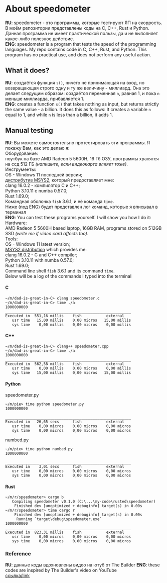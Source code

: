 # About speedometer
**RU**: speedometer - это программы, которые тестируют ЯП на скоррость. В моём репозитории представлены коды на C, C++, Rust и Python. Данная программа не имеет практической пользы, да и не выполняет какое-либо полезное действие.  
**ENG**: speedometer is a program that tests the speed of the programming languages. My repo contains code in C, C++, Rust, and Python. This program has no practical use, and does not perform any useful action.
## What it does?
**RU**: создаётся функция `s()`, ничего не принимающая на вход, но возвращающая строго одну и ту же величину - миллиард. Она это делает следущим образом: создаётся переменная `n`, равная 1, и пока `n` меньше миллиарда, прибавляется 1.  
**ENG**: creates a function `s()` that takes nothing as input, but returns strictly the same value - a billion. It does this as follows: It creates a variable `n` equal to 1, and while `n` is less than a billion, it adds 1.
## Manual testing
**RU**: Вы можете самостоятельно протестировать эти программы. Я покажу Вам, как это делаю я:  
Оборудование:  
ноутбук на базе AMD Radeon 5 5600H, 16 Гб ОЗУ, программы хранятся на ссд 512 ГБ *(напишите, если видеокарта влияет тоже)*.  
Инструменты:  
OS - Windows 11 последней версии;  
[дистрибутив MSYS2](https://msys2.org), который предоставляет мне:  
clang 16.0.2 - компилятор C и C++;  
Python 3.10.11 с numba 0.57.0;  
Rust 1.69.0;  
Командная оболочка `fish` 3.6.1, и её команда `time`.  
Ниже (под ENG) будет представлен лог команд, которые я вписывал в терминал  
**ENG**: You can test these programs yourself. I will show you how I do it:  
Hardware:  
AMD Radeon 5 5600H based laptop, 16GB RAM, programs stored on 512GB SSD *(write me if video card affects too)*.  
Tools:  
OS - Windows 11 latest version;  
[MSYS2 distribution](https://msys2.org) which provides me:  
clang 16.0.2 - C and C++ compiler;  
Python 3.10.11 with numba 0.57.0;  
Rust 1.69.0;  
Command line shell `fish` 3.6.1 and its command `time`.  
Below will be a log of the commands I typed into the terminal
#### C
```fish
~/m/dad-is-great-in-C> clang speedometer.c
~/m/dad-is-great-in-C> time ./a
1000000000
________________________________________________________
Executed in  551,16 millis    fish           external
   usr time   15,00 millis    0,00 micros   15,00 millis
   sys time    0,00 millis    0,00 micros    0,00 millis
```
#### C++
```fish
~/m/dad-is-great-in-C> clang++ speedometer.cpp
~/m/dad-is-great-in-C> time ./a
1000000000
________________________________________________________
Executed in  562,58 millis    fish           external
   usr time    0,00 millis    0,00 micros    0,00 millis
   sys time   15,00 millis    0,00 micros   15,00 millis
```
#### Python
speedometer.py
```fish
~/m/pie> time python speedometer.py
1000000000

________________________________________________________
Executed in   26,65 secs      fish           external
   usr time    0,00 micros    0,00 micros    0,00 micros
   sys time    0,00 micros    0,00 micros    0,00 micros
```
numbed.py
```fish
~/m/pie> time python numbed.py
1000000000

________________________________________________________
Executed in    3,01 secs      fish           external
   usr time    0,00 micros    0,00 micros    0,00 micros
   sys time    0,00 micros    0,00 micros    0,00 micros
```
#### Rust
```fish
~/m/r/speedometer> cargo b
   Compiling speedometer v0.1.0 (C:\...\my-code\rusted\speedometer)
    Finished dev [unoptimized + debuginfo] target(s) in 0.00s
~/m/r/speedometer> time cargo r
    Finished dev [unoptimized + debuginfo] target(s) in 0.00s
     Running `target\debug\speedometer.exe`
1000000000
________________________________________________________
Executed in  823,31 millis    fish           external
   usr time    0,00 micros    0,00 micros    0,00 micros
   sys time    0,00 micros    0,00 micros    0,00 micros
```
### Reference
**RU**: данные коды вдохновлены видео на ютуб от The Builder 
**ENG**: these codes are inspired by The Builder's video on YouTube  
[ссылка/link](https://www.youtube.com/watch?v=VioxsWYzoJk)
